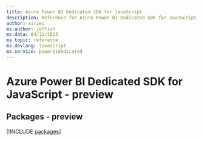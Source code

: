 ```yaml
---
title: Azure Power BI Dedicated SDK for JavaScript
description: Reference for Azure Power BI Dedicated SDK for JavaScript
author: xirzec
ms.author: jeffish
ms.data: 04/11/2023
ms.topic: reference
ms.devlang: javascript
ms.service: powerbidedicated
---
```

# Azure Power BI Dedicated SDK for JavaScript - preview
## Packages - preview
[!INCLUDE [packages](power-bi-dedicated-index.md)]